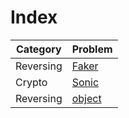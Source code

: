 # Index

Category | Problem
--------|--------
Reversing | [Faker](https://github.com/b0th/CTF/tree/master/TUCTF2019/faker)
Crypto | [Sonic](https://github.com/b0th/CTF/tree/master/TUCTF2019/Sonic)
Reversing | [object](None)

